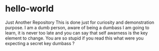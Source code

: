 # hello-world
Just Another Repository
This is done just for curiosity and demonstration purpose.
I am a dumb person, aware of being a dumbass I am going to learn, it is never too late and you can say that self awarness is the key element to change.
You are so stupid if you read this what were you expecting a secret key dumbass ?
